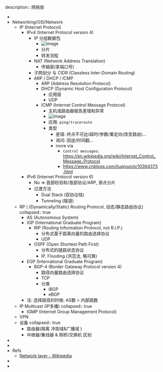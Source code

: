 description:: 网络层

-
- Networking/OSI/Network
  - IP (Internet Protocol)
    - IPv4 (Internet Protocol version 4)
      - IP 分组数据包
        - ![image](https://user-images.githubusercontent.com/57313137/147385485-ff697c11-65a1-4614-bf59-a92e101fbca7.png)
        - 分片
        - 转发流程
      - NAT (Network Address Translation)
        - 传输层(拿端口号)
      - 子网划分 与 CIDR (Classless Inter-Domain Routing)
      - ARP / DHCP / ICMP
        - ARP (Address Resolution Protocol)
        - DHCP (Dynamic Host Configuration Protocol)
          - 应用层
          - UDP
        - ICMP (Internet Control Message Protocol)
          - 主机或路由器报告差错和异常
          - ![image](https://user-images.githubusercontent.com/57313137/147382997-bdbf7f30-e308-499e-b648-2550702b7e6b.png)
          - 应用: `ping/traceroute`
          - 类型
            - 差错: 终点不可达/超时/参数/重定向(改变路由)...
            - 询问: 回送/时间戳...
            - more via
              - `Control messages`: https://en.wikipedia.org/wiki/Internet_Control_Message_Protocol
              - https://www.cnblogs.com/liuqiyun/p/10364373.html
    - IPv6 (Internet Protocol version 6)
      - No => 首部检验和/首部协议/ARP, 源点分片
      - 过渡方法
        - Dual Stack (双协议栈)
        - Tunneling (隧道)
  - RP ( (Dynamically/Static) Routing Protocol, 动态/静态路由协议)
    collapsed:: true
    - AS (Autonomous System)
    - IGP (International Graduate Program)
      - RIP (Routing Information Protocol, not R.I.P.)
        - 分布式基于距离向量的路由选择协议
        - UDP
      - OSPF (Open Shortest Path First)
        - 分布式的链路状态协议
        - IP, Flooding (洪范法, 略可靠)
    - EGP (International Graduate Program)
      - BGP-4 (Border Gateway Protocol version 4)
        - 路径向量路由选择协议
        - TCP
        - 分类
          - iBGP
          - eBGP
    - 注: 选择路径的时候: AS数 > 内部跳数
  - IP Multicast (IP多播)
    collapsed:: true
    - IGMP (Internet Group Management Protocol)
  - VPN
  - 设备
    collapsed:: true
    - 路由器(隔离 冲突域&广播域 )
    - 中继器/集线器 & 网桥/交换机 区别
-
-
- Refs
  - [Network layer - Wikipedia](https://en.wikipedia.org/wiki/Network_layer)
-
-